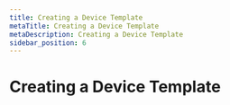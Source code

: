 ```yaml
---
title: Creating a Device Template
metaTitle: Creating a Device Template
metaDescription: Creating a Device Template
sidebar_position: 6
---
```


# Creating a Device Template
